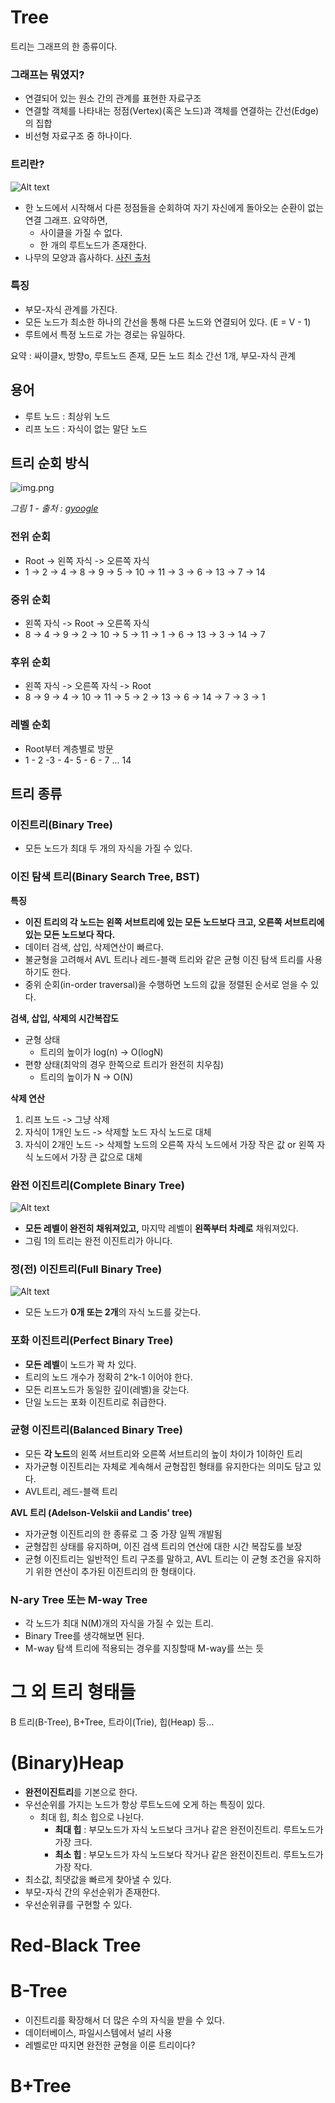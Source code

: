 # Tree

트리는 그래프의 한 종류이다.

### 그래프는 뭐였지?

- 연결되어 있는 원소 간의 관계를 표현한 자료구조
- 연결할 객체를 나타내는 정점(Vertex)(혹은 노드)과 객체를 연결하는 간선(Edge)의 집합
- 비선형 자료구조 중 하나이다.

### 트리란?

![Alt text](images/tree.png)

- 한 노드에서 시작해서 다른 정점들을 순회하여 자기 자신에게 돌아오는 순환이 없는 연결 그래프. 요약하면,
  - 사이클을 가질 수 없다.
  - 한 개의 루트노드가 존재한다.
- 나무의 모양과 흡사하다. [사진 출처](https://yoongrammer.tistory.com/68)

### 특징

- 부모-자식 관계를 가진다.
- 모든 노드가 최소한 하나의 간선을 통해 다른 노드와 연결되어 있다. (E = V - 1)
- 루트에서 특정 노드로 가는 경로는 유일하다.

요약 : 싸이클x, 방향o, 루트노드 존재, 모든 노드 최소 간선 1개, 부모-자식 관계

## 용어

- 루트 노드 : 최상위 노드
- 리프 노드 : 자식이 없는 말단 노드

## 트리 순회 방식

![img.png](images/traversal.png)

_그림 1 - 출처 : [gyoogle](https://gyoogle.dev/blog/computer-science/data-structure/Tree.html)_

### 전위 순회

- Root -> 왼쪽 자식 -> 오른쪽 자식
- 1 → 2 → 4 → 8 → 9 → 5 → 10 → 11 → 3 → 6 → 13 → 7 → 14

### 중위 순회

- 왼쪽 자식 -> Root -> 오른쪽 자식
- 8 → 4 → 9 → 2 → 10 → 5 → 11 → 1 → 6 → 13 → 3 → 14 → 7

### 후위 순회

- 왼쪽 자식 -> 오른쪽 자식 -> Root
- 8 → 9 → 4 → 10 → 11 → 5 → 2 → 13 → 6 → 14 → 7 → 3 → 1

### 레벨 순회

- Root부터 계층별로 방문
- 1 - 2 -3 - 4- 5 - 6 - 7 ... 14

## 트리 종류

### 이진트리(Binary Tree)

- 모든 노드가 최대 두 개의 자식을 가질 수 있다.

### 이진 탐색 트리(Binary Search Tree, BST)

**특징**

- **이진 트리의 각 노드는 왼쪽 서브트리에 있는 모든 노드보다 크고, 오른쪽 서브트리에 있는 모든 노드보다 작다.**
- 데이터 검색, 삽입, 삭제연산이 빠르다.
- 불균형을 고려해서 AVL 트리나 레드-블랙 트리와 같은 균형 이진 탐색 트리를 사용하기도 한다.
- 중위 순회(in-order traversal)을 수행하면 노드의 값을 정렬된 순서로 얻을 수 있다.

**검색, 삽입, 삭제의 시간복잡도**

- 균형 상태
  - 트리의 높이가 log(n) -> O(logN)
- 편향 상태(최악의 경우 한쪽으로 트리가 완전히 치우침)
  - 트리의 높이가 N -> O(N)

**삭제 연산**

1. 리프 노드 -> 그냥 삭제
2. 자식이 1개인 노드 -> 삭제할 노드 자식 노드로 대체
3. 자식이 2개인 노드 -> 삭제할 노드의 오른쪽 자식 노드에서 가장 작은 값 or 왼쪽 자식 노드에서 가장 큰 값으로 대체

### 완전 이진트리(Complete Binary Tree)

![Alt text](images/complete-bt.png)

- **모든 레벨이 완전히 채워져있고,** 마지막 레벨이 **왼쪽부터 차례로** 채워져있다.
- 그림 1의 트리는 완전 이진트리가 아니다.

### 정(전) 이진트리(Full Binary Tree)

![Alt text](images/full-bianry-tree.png)

- 모든 노드가 **0개 또는 2개**의 자식 노드를 갖는다.

### 포화 이진트리(Perfect Binary Tree)

- **모든 레벨**이 노드가 꽉 차 있다.
- 트리의 노드 개수가 정확히 2^k-1 이어야 한다.
- 모든 리프노드가 동일한 깊이(레벨)을 갖는다.
- 단일 노드는 포화 이진트리로 취급한다.

### 균형 이진트리(Balanced Binary Tree)

- 모든 **각 노드**의 왼쪽 서브트리와 오른쪽 서브트리의 높이 차이가 1이하인 트리
- 자가균형 이진트리는 자체로 계속해서 균형잡힌 형태를 유지한다는 의미도 담고 있다.
- AVL트리, 레드-블랙 트리

**AVL 트리 (Adelson-Velskii and Landis' tree)**

- 자가균형 이진트리의 한 종류로 그 중 가장 일찍 개발됨
- 균형잡힌 상태를 유지하며, 이진 검색 트리의 연산에 대한 시간 복잡도를 보장
- 균형 이진트리는 일반적인 트리 구조를 말하고, AVL 트리는 이 균형 조건을 유지하기 위한 연산이 추가된 이진트리의 한 형태이다.

### N-ary Tree 또는 M-way Tree

- 각 노드가 최대 N(M)개의 자식을 가질 수 있는 트리.
- Binary Tree를 생각해보면 된다.
- M-way 탐색 트리에 적용되는 경우를 지칭할때 M-way를 쓰는 듯

# 그 외 트리 형태들

B 트리(B-Tree), B+Tree, 트라이(Trie), 힙(Heap) 등...

# (Binary)Heap
- **완전이진트리**를 기본으로 한다.
- 우선순위를 가지는 노드가 항상 루트노드에 오게 하는 특징이 있다.
  - 최대 힙, 최소 힙으로 나뉜다.
    - **최대 힙** : 부모노드가 자식 노드보다 크거나 같은 완전이진트리. 루트노드가 가장 크다.
    - **최소 힙** : 부모노드가 자식 노드보다 작거나 같은 완전이진트리. 루트노드가 가장 작다.
- 최소값, 최댓값을 빠르게 찾아낼 수 있다.
- 부모-자식 간의 우선순위가 존재한다.
- 우선순위큐를 구현할 수 있다.

# Red-Black Tree

# B-Tree

- 이진트리를 확장해서 더 많은 수의 자식을 받을 수 있다.
- 데이터베이스, 파일시스템에서 널리 사용
- 레벨로만 따지면 완전한 균형을 이룬 트리이다?

# B+Tree

